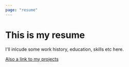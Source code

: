 ```yaml
---
page: "resume"
---
```

# This is my resume

I'll inlcude some work history, education, skills etc here.

[Also a link to my projects](/categories/projects)